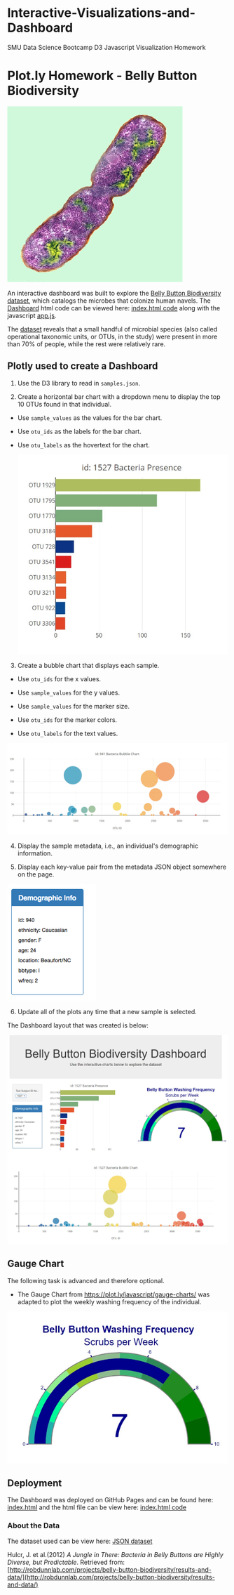 # Interactive-Visualizations-and-Dashboard
SMU Data Science Bootcamp D3 Javascript Visualization Homework
# Plot.ly Homework - Belly Button Biodiversity

![Bacteria by filterforge.com](Images/bacteria.jpg)

An interactive dashboard was built to explore the [Belly Button Biodiversity dataset](http://robdunnlab.com/projects/belly-button-biodiversity/), which catalogs the microbes that colonize human navels. The [Dashboard](https://kipmadden.github.io/Interactive-Visualizations-and-Dashboard/) html code can be viewed here: [index.html code](index.html) along with the javascript [app.js](static/js/app.js).

The [dataset](data/samples.json) reveals that a small handful of microbial species (also called operational taxonomic units, or OTUs, in the study) were present in more than 70% of people, while the rest were relatively rare.


## Plotly used to create a Dashboard

1. Use the D3 library to read in `samples.json`.

2. Create a horizontal bar chart with a dropdown menu to display the top 10 OTUs found in that individual.

* Use `sample_values` as the values for the bar chart.

* Use `otu_ids` as the labels for the bar chart.

* Use `otu_labels` as the hovertext for the chart.

  ![bar Chart](Images/toptenchart.jpg)

3. Create a bubble chart that displays each sample.

* Use `otu_ids` for the x values.

* Use `sample_values` for the y values.

* Use `sample_values` for the marker size.

* Use `otu_ids` for the marker colors.

* Use `otu_labels` for the text values.

![Bubble Chart](Images/bubble_chart.jpg)

4. Display the sample metadata, i.e., an individual's demographic information.

5. Display each key-value pair from the metadata JSON object somewhere on the page.

![hw](Images/hw03.png)

6. Update all of the plots any time that a new sample is selected.

The Dashboard layout that was created is below:

[![hw](Images/Final_Dashboard.jpg)](https://kipmadden.github.io/Interactive-Visualizations-and-Dashboard/)

## Gauge Chart

The following task is advanced and therefore optional.

* The Gauge Chart from <https://plot.ly/javascript/gauge-charts/> was adapted to plot the weekly washing frequency of the individual.


[![gauge_chart](Images/gauge_chart.jpg)](https://kipmadden.github.io/Interactive-Visualizations-and-Dashboard/)

## Deployment

The Dashboard was deployed on GitHub Pages and can be found here: [index.html](https://kipmadden.github.io/Interactive-Visualizations-and-Dashboard/) and the html file can be view here: [index.html code](index.html)



### About the Data

The dataset used can be view here: [JSON dataset](data/samples.json)

Hulcr, J. et al.(2012) _A Jungle in There: Bacteria in Belly Buttons are Highly Diverse, but Predictable_. Retrieved from: [http://robdunnlab.com/projects/belly-button-biodiversity/results-and-data/](http://robdunnlab.com/projects/belly-button-biodiversity/results-and-data/)
